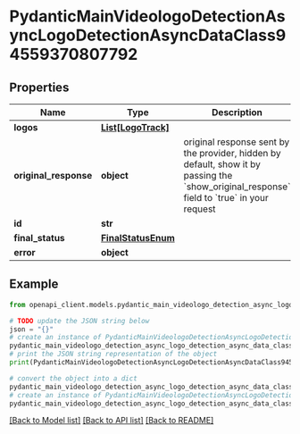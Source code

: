 # PydanticMainVideologoDetectionAsyncLogoDetectionAsyncDataClass94559370807792


## Properties

Name | Type | Description | Notes
------------ | ------------- | ------------- | -------------
**logos** | [**List[LogoTrack]**](LogoTrack.md) |  | [optional] 
**original_response** | **object** | original response sent by the provider, hidden by default, show it by passing the &#x60;show_original_response&#x60; field to &#x60;true&#x60; in your request | [optional] 
**id** | **str** |  | 
**final_status** | [**FinalStatusEnum**](FinalStatusEnum.md) |  | 
**error** | **object** |  | [optional] 

## Example

```python
from openapi_client.models.pydantic_main_videologo_detection_async_logo_detection_async_data_class94559370807792 import PydanticMainVideologoDetectionAsyncLogoDetectionAsyncDataClass94559370807792

# TODO update the JSON string below
json = "{}"
# create an instance of PydanticMainVideologoDetectionAsyncLogoDetectionAsyncDataClass94559370807792 from a JSON string
pydantic_main_videologo_detection_async_logo_detection_async_data_class94559370807792_instance = PydanticMainVideologoDetectionAsyncLogoDetectionAsyncDataClass94559370807792.from_json(json)
# print the JSON string representation of the object
print(PydanticMainVideologoDetectionAsyncLogoDetectionAsyncDataClass94559370807792.to_json())

# convert the object into a dict
pydantic_main_videologo_detection_async_logo_detection_async_data_class94559370807792_dict = pydantic_main_videologo_detection_async_logo_detection_async_data_class94559370807792_instance.to_dict()
# create an instance of PydanticMainVideologoDetectionAsyncLogoDetectionAsyncDataClass94559370807792 from a dict
pydantic_main_videologo_detection_async_logo_detection_async_data_class94559370807792_form_dict = pydantic_main_videologo_detection_async_logo_detection_async_data_class94559370807792.from_dict(pydantic_main_videologo_detection_async_logo_detection_async_data_class94559370807792_dict)
```
[[Back to Model list]](../README.md#documentation-for-models) [[Back to API list]](../README.md#documentation-for-api-endpoints) [[Back to README]](../README.md)


